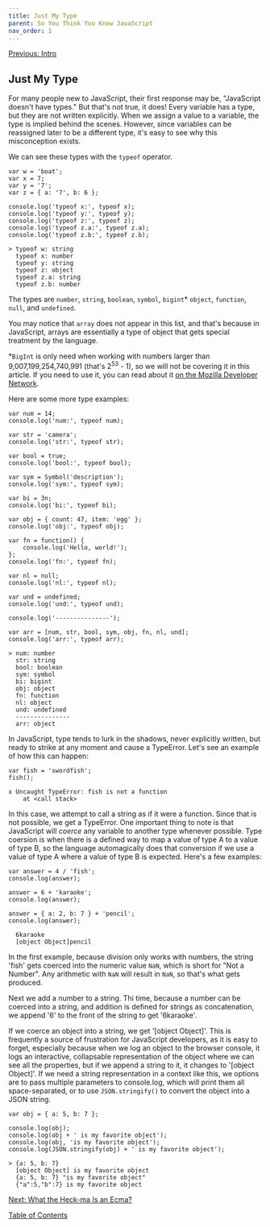 ```yaml
---
title: Just My Type
parent: So You Think You Know JavaScript
nav_order: 1
---
```

[Previous: Intro](index)

## Just My Type
For many people new to JavaScript, their first response may be, "JavaScript doesn't have types." But that's not true, it does! Every variable has a type, but they are not written explicitly. When we assign a value to a variable, the type is implied behind the scenes. However, since variables can be reassigned later to be a different type, it's easy to see why this misconception exists. 

We can see these types with the `typeof` operator.

```
var w = 'boat';
var x = 7;
var y = '7';
var z = { a: '7', b: 6 };

console.log('typeof x:', typeof x);
console.log('typeof y:', typeof y);
console.log('typeof z:', typeof z);
console.log('typeof z.a:', typeof z.a);
console.log('typeof z.b:', typeof z.b);
```
```
> typeof w: string
  typeof x: number
  typeof y: string
  typeof z: object
  typeof z.a: string
  typeof z.b: number
```

The types are `number`, `string`, `boolean`, `symbol`, `bigint`* `object`, `function`, `null`, and `undefined`.

You may notice that `array` does not appear in this list, and that's because in JavaScript, arrays are essentially a type of object that gets special treatment by the language.

\*`BigInt` is only need when working with numbers larger than 9,007,199,254,740,991 (that's 2<sup>53</sup> - 1), so we will not be covering it in this article. If you need to use it, you can read about it [on the Mozilla Developer Network](https://developer.mozilla.org/en-US/docs/Web/JavaScript/Reference/Global_Objects/BigInt).

Here are some more type examples:
```
var num = 14;
console.log('num:', typeof num);

var str = 'camera';
console.log('str:', typeof str);

var bool = true;
console.log('bool:', typeof bool);

var sym = Symbol('description');
console.log('sym:', typeof sym);

var bi = 3n;
console.log('bi:', typeof bi);

var obj = { count: 47, item: 'egg' };
console.log('obj:', typeof obj);

var fn = function() {
    console.log('Hello, world!');
};
console.log('fn:', typeof fn);

var nl = null;
console.log('nl:', typeof nl);

var und = undefined;
console.log('und:', typeof und);

console.log('---------------');

var arr = [num, str, bool, sym, obj, fn, nl, und];
console.log('arr:', typeof arr);
```
```
> num: number
  str: string
  bool: boolean
  sym: symbol
  bi: bigint
  obj: object
  fn: function
  nl: object
  und: undefined
  ---------------
  arr: object
```

In JavaScript, type tends to lurk in the shadows, never explicitly written, but ready to strike at any moment and cause a TypeError. Let's see an example of how this can happen:

```
var fish = 'swordfish';
fish();
```
```
x Uncaught TypeError: fish is not a function
    at <call stack>
```

In this case, we attempt to call a string as if it were a function. Since that is not possible, we get a TypeError. One important thing to note is that JavaScript will _coerce_ any variable to another type whenever possible. Type coersion is when there is a defined way to map a value of type A to a value of type B, so the language automagically does that conversion if we use a value of type A where a value of type B is expected. Here's a few examples:

```
var answer = 4 / 'fish';
console.log(answer);

answer = 6 + 'karaoke';
console.log(answer);

answer = { a: 2, b: 7 } + 'pencil';
console.log(answer);
```
```> NaN
  6karaoke
  [object Object]pencil
```

In the first example, because division only works with numbers, the string 'fish' gets coerced into the numeric value `NaN`, which is short for "Not a Number". Any arithmetic with `NaN` will result in `NaN`, so that's what gets produced.

Next we add a number to a string. Thi time, because a number can be coerced into a string, and addition is defined for strings as concatenation, we append '6' to the front of the string to get '6karaoke'.

If we coerce an object into a string, we get '[object Object]'. This is frequently a source of frustration for JavaScript developers, as it is easy to forget, especially because when we log an object to the browser console, it logs an interactive, collapsable representation of the object where we can see all the properties, but if we append a string to it, it changes to '[object Object]'. If we need a string representation in a context like this, we options are to pass multiple parameters to console.log, which will print them all space-separated, or to use `JSON.stringify()` to convert the object into a JSON string.

```
var obj = { a: 5, b: 7 };

console.log(obj);
console.log(obj + ' is my favorite object');
console.log(obj, 'is my favorite object');
console.log(JSON.stringify(obj) + ' is my favorite object');
```
```
> {a: 5, b: 7}
  [object Object] is my favorite object
  {a: 5, b: 7} "is my favorite object"
  {"a":5,"b":7} is my favorite object
```

[Next: What the Heck-ma Is an Ecma?](2-ecma.md)

[Table of Contents](index)

